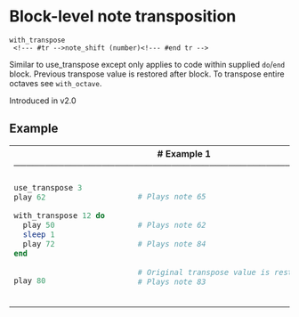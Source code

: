 # Block-level note transposition

```
with_transpose 
 <!--- #tr -->note_shift (number)<!--- #end tr -->
```


Similar to use_transpose except only applies to code within supplied `do`/`end` block. Previous transpose value is restored after block. To transpose entire octaves see `with_octave`.

Introduced in v2.0

## Example

<table class="examples">
<tr>
<th colspan="2" class="even head"># Example 1 ──────────────────────────────────────────────────────</th>
</tr>
<tr>
<td class="even">

```ruby
use_transpose 3
play 62

with_transpose 12 do
  play 50
  sleep 1
  play 72
end


play 80



```

</td>
<td class="even">

<!--- #tr -->
```ruby
 
# Plays note 65
 
 
# Plays note 62
 
# Plays note 84
 
 
# Original transpose value is restored
# Plays note 83



```
<!--- #end tr -->

</td>
</tr>
</table>

